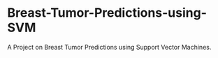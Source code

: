 # Breast-Tumor-Predictions-using-SVM
A Project on Breast Tumor Predictions using Support Vector Machines.
